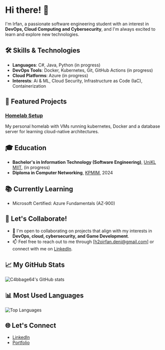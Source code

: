 # Hi there! 👋

I'm Irfan, a passionate software engineering student with an interest in **DevOps, Cloud Computing and Cybersecurity**, and I'm always excited to learn and explore new technologies.

## 🛠️ Skills & Technologies
- **Languages**: C#, Java, Python (in progress)
- **DevOps Tools**: Docker, Kubernetes, Git, GitHub Actions (in progress)
- **Cloud Platforms**: Azure (in progress)
- **Interests**: Ai & ML, Cloud Security, Infrastructure as Code (IaC), Containerization

## 🚀 Featured Projects

### [Homelab Setup](https://github.com/C4bbage64/homelab-setup)
My personal homelab with VMs running kubernetes, Docker and a database server for learning cloud-native architectures.

## 🎓 Education
- **Bachelor's in Information Technology (Software Engineering)**, [UniKL MIIT](https://www.unikl.edu.my/), (in progress)
- **Diploma in Computer Networking**, [KPMIM](http://www.kpmim.edu.my/), 2024

## 📚 Currently Learning
- Microsoft Certified: Azure Fundamentals (AZ-900)

## 🤝 Let's Collaborate!
- 💞️ I'm open to collaborating on projects that align with my interests in **DevOps, cloud, cybersecurity, and Game Development**.
- 📫 Feel free to reach out to me through [h2oirfan.deni@gmail.com] or connect with me on [LinkedIn](https://www.linkedin.com/in/muhammad-irfan-deni-b18688260/).

## 📈 My GitHub Stats
![C4bbage64's GitHub stats](https://github-readme-stats.vercel.app/api?username=C4bbage64&show_icons=true&theme=radical)

## 📊 Most Used Languages
![Top Languages](https://github-readme-stats.vercel.app/api/top-langs/?username=C4bbage64&layout=compact&theme=radical)

## 🌐 Let's Connect
- [LinkedIn](https://www.linkedin.com/in/muhammad-irfan-deni-b18688260/)
- [Portfolio](https://c4bbage64.github.io/#about)



<!---
C4bbage64/C4bbage64 is a ✨ special ✨ repository because its `README.md` (this file) appears on your GitHub profile.
You can click the Preview link to take a look at your changes.
--->
